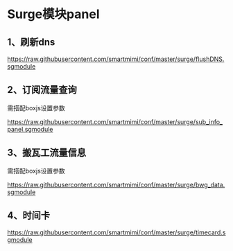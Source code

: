 # Surge模块panel

## 1、刷新dns

https://raw.githubusercontent.com/smartmimi/conf/master/surge/flushDNS.sgmodule

## 2、订阅流量查询
需搭配boxjs设置参数

https://raw.githubusercontent.com/smartmimi/conf/master/surge/sub_info_panel.sgmodule

## 3、搬瓦工流量信息

需搭配boxjs设置参数

https://raw.githubusercontent.com/smartmimi/conf/master/surge/bwg_data.sgmodule

## 4、时间卡

https://raw.githubusercontent.com/smartmimi/conf/master/surge/timecard.sgmodule



